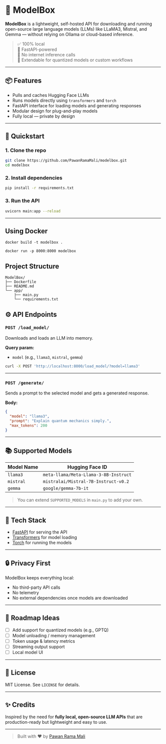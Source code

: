 # 🧠 ModelBox

**ModelBox** is a lightweight, self-hosted API for downloading and running open-source large language models (LLMs) like LLaMA3, Mistral, and Gemma — without relying on Ollama or cloud-based inference.

> ✅ 100% local  
> 🚀 FastAPI-powered  
> 🔐 No internet inference calls  
> 🧩 Extendable for quantized models or custom workflows

---

## 📦 Features

- Pulls and caches Hugging Face LLMs
- Runs models directly using `transformers` and `torch`
- FastAPI interface for loading models and generating responses
- Modular design for plug-and-play models
- Fully local — private by design

---

## 🚀 Quickstart

### 1. Clone the repo
```bash
git clone https://github.com/PawanRamaMali/modelbox.git
cd modelbox
````

### 2. Install dependencies

```bash
pip install -r requirements.txt
```

### 3. Run the API

```bash
uvicorn main:app --reload
```

---

## Using Docker 

```
docker build -t modelbox .

docker run -p 8000:8000 modelbox
```

## Project Structure 

```
ModelBox/
├── Dockerfile
├── README.md
└── app/
    ├── main.py
    └── requirements.txt

```
## ⚙️ API Endpoints

### `POST /load_model/`

Downloads and loads an LLM into memory.

**Query param:**

* `model` (e.g., `llama3`, `mistral`, `gemma`)

```bash
curl -X POST 'http://localhost:8000/load_model/?model=llama3'
```

---

### `POST /generate/`

Sends a prompt to the selected model and gets a generated response.

**Body:**

```json
{
  "model": "llama3",
  "prompt": "Explain quantum mechanics simply.",
  "max_tokens": 200
}
```

---

## 📚 Supported Models

| Model Name | Hugging Face ID                       |
| ---------- | ------------------------------------- |
| `llama3`   | `meta-llama/Meta-Llama-3-8B-Instruct` |
| `mistral`  | `mistralai/Mistral-7B-Instruct-v0.2`  |
| `gemma`    | `google/gemma-7b-it`                  |

> You can extend `SUPPORTED_MODELS` in `main.py` to add your own.

---

## 🧠 Tech Stack

* [FastAPI](https://fastapi.tiangolo.com/) for serving the API
* [Transformers](https://huggingface.co/docs/transformers) for model loading
* [Torch](https://pytorch.org/) for running the models

---

## 🔒 Privacy First

ModelBox keeps everything local:

* No third-party API calls
* No telemetry
* No external dependencies once models are downloaded

---

## 📌 Roadmap Ideas

* [ ] Add support for quantized models (e.g., GPTQ)
* [ ] Model unloading / memory management
* [ ] Token usage & latency metrics
* [ ] Streaming output support
* [ ] Local model UI

---

## 📄 License

MIT License. See `LICENSE` for details.

---

## ✨ Credits

Inspired by the need for **fully local, open-source LLM APIs** that are production-ready but lightweight and easy to use.

---

> Built with ❤️ by [Pawan Rama Mali](https://github.com/PawanRamaMali)

